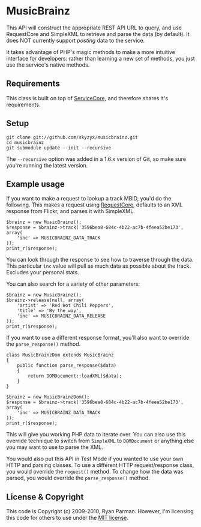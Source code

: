 # MusicBrainz

This API will construct the appropriate REST API URL to query, and use RequestCore and SimpleXML to retrieve and parse the data (by default). It does NOT currently support *posting* data to the service.

It takes advantage of PHP's magic methods to make a more intuitive interface for developers: rather than learning a new set of methods, you just use the service's native methods.

## Requirements

This class is built on top of [ServiceCore](http://github.com/skyzyx/servicecore), and therefore shares it's requirements.

## Setup

	git clone git://github.com/skyzyx/musicbrainz.git
	cd musicbrainz
	git submodule update --init --recursive

The `--recursive` option was added in a 1.6.x version of Git, so make sure you're running the latest version.

## Example usage

If you want to make a request to lookup a track MBID, you'd do the following. This makes a request using [RequestCore](http://github.com/skyzyx/requestcore), defaults to an XML response from Flickr, and parses it with SimpleXML.

	$brainz = new MusicBrainz();
	$response = $brainz->track('3596bea8-684c-4b22-ac7b-4feea52be173', array(
		'inc' => MUSICBRAINZ_DATA_TRACK
	));
	print_r($response);

You can look through the response to see how to traverse through the data. This particular `inc` value will pull as much data as possible about the track. Excludes your personal stats.

You can also search for a variety of other parameters:

	$brainz = new MusicBrainz();
	$brainz->release(null, array(
		'artist' => 'Red Hot Chili Peppers',
		'title' => 'By the way',
		'inc' => MUSICBRAINZ_DATA_RELEASE
	));
	print_r($response);

If you want to use a different response format, you'll also want to override the `parse_response()` method.

	class MusicBrainzDom extends MusicBrainz
	{
		public function parse_response($data)
		{
			return DOMDocument::loadXML($data);
		}
	}

	$brainz = new MusicBrainzDom();
	$response = $brainz->track('3596bea8-684c-4b22-ac7b-4feea52be173', array(
		'inc' => MUSICBRAINZ_DATA_TRACK
	));
	print_r($response);

This will give you working PHP data to iterate over. You can also use this override technique to switch from <code>SimpleXML</code> to <code>DOMDocument</code> or anything else you may want to use to parse the XML.

You would also put this API in Test Mode if you wanted to use your own HTTP and parsing classes. To use a different HTTP request/response class, you would override the <code>request()</code> method. To change how the data was parsed, you would override the <code>parse_response()</code> method.

## License & Copyright

This code is Copyright (c) 2009-2010, Ryan Parman. However, I'm licensing this code for others to use under the [MIT license](http://www.opensource.org/licenses/mit-license.php).
